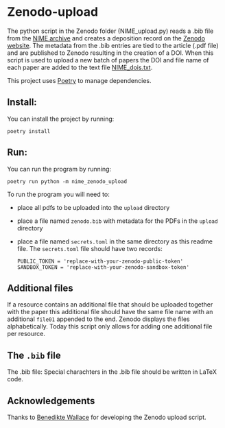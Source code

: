 # Zenodo-upload

The python script in the Zenodo folder (NIME_upload.py) reads a .bib file from the [NIME archive](https://github.com/NIME-conference/NIME-bibliography) and creates a deposition record on the [Zenodo website](https://zenodo.org/communities/nime_conference/). The metadata from the .bib entries are tied to the article (.pdf file) and are published to Zenodo resulting in the creation of a DOI. When this script is used to upload a new batch of papers the DOI and file name of each paper are added to the text file [NIME_dois.txt](Zenodo/NIME_dois.txt).

This project uses [Poetry](https://python-poetry.org) to manage dependencies.

## Install:

You can install the project by running:

    poetry install

## Run:

You can run the program by running:

    poetry run python -m nime_zenodo_upload

To run the program you will need to:

- place all pdfs to be uploaded into the `upload` directory
- place a file named `zenodo.bib`  with metadata for the PDFs in the `upload` directory
- place a file named `secrets.toml` in the same directory as this readme file. The `secrets.toml` file should have two records:


      PUBLIC_TOKEN = 'replace-with-your-zenodo-public-token'
      SANDBOX_TOKEN = 'replace-with-your-zenodo-sandbox-token'

## Additional files

If a resource contains an additional file that should be uploaded together with the paper this additional file should have the same file name with an additional `file01` appended to the end. Zenodo displays the files alphabetically. Today this script only allows for adding one additional file per resource.

## The `.bib` file

The .bib file: Special charachters in the .bib file should be written in LaTeX code.

## Acknowledgements

Thanks to [Benedikte Wallace](https://www.linkedin.com/in/benedikte-wallace-8b489782/) for developing the Zenodo upload script.


